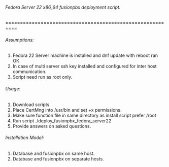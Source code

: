 ###### Fedora Server 22 x86_64 fusionpbx deployment script.
==========================================================

###### Assumptions:
  1. Fedora 22 Server machine is installed and dnf update with reboot ran OK.
  2. In case of multi server ssh key installed and configured for inter host communication.
  3. Script need run as root only.

###### Usage:
  1. Download scripts.
  2. Place CertMng into /usr/bin and set +x permissions.
  3. Make sure function file in same directory as install script prefer /root
  4. Run script ./deploy_fusionpbx_fedora_server22
  5. Provide answers on asked questions.

###### Installation Model:
   1. Database and fusionpbx on same host.
   2. Database and fusionpbx on separate hosts.
  
